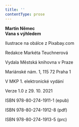 ```yaml
---
title: ''
contentType: prose
---
```


**Martin Němec  
Vana s výhledem**

Ilustrace na obálce z Pixabay.com

  

Redakce Markéta Teuchnerová

Vydala Městská knihovna v Praze

  

Mariánské nám. 1, 115 72 Praha 1

V MKP 1. elektronické vydání

  

Verze 1.0 z 29. 10. 2021

ISBN 978-80-274-1911-1 (epub)

  

ISBN 978-80-274-1912-8 (pdf)

  

ISBN 978-80-274-1913-5 (prc)
